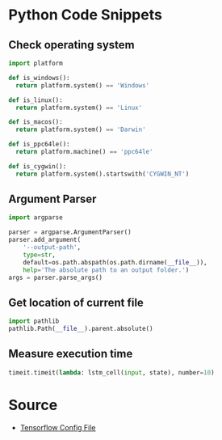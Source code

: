 
# Python Code Snippets

## Check operating system

```python
import platform

def is_windows():
  return platform.system() == 'Windows'

def is_linux():
  return platform.system() == 'Linux'

def is_macos():
  return platform.system() == 'Darwin'

def is_ppc64le():
  return platform.machine() == 'ppc64le'

def is_cygwin():
  return platform.system().startswith('CYGWIN_NT')
```

## Argument Parser

```python
import argparse

parser = argparse.ArgumentParser()
parser.add_argument(
    '--output-path',
    type=str,
    default=os.path.abspath(os.path.dirname(__file__)),
    help='The absolute path to an output folder.')
args = parser.parse_args()
```

## Get location of current file

```python
import pathlib
pathlib.Path(__file__).parent.absolute()
```

## Measure execution time

```python
timeit.timeit(lambda: lstm_cell(input, state), number=10)
```

# Source

* [Tensorflow Config File](https://raw.githubusercontent.com/tensorflow/tensorflow/master/configure.py)
